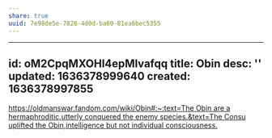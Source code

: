 ```yaml
---
share: true
uuid: 7e98de5e-7826-4d0d-ba60-81ea6bec5355
---
```

---
id: oM2CpqMXOHl4epMlvafqq
title: Obin
desc: ''
updated: 1636378999640
created: 1636378997855
---

[https://oldmanswar.fandom.com/wiki/Obin#:~:text=The Obin are a hermaphroditic,utterly conquered the enemy species.&text=The Consu uplifted the Obin,intelligence but not individual consciousness.](/undefined)